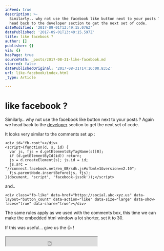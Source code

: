 ```yaml
---
inFeed: true
description: >-
  Similarly.. why not use the facebook like button next to your posts ? Again we
  head back to the developer section to get the next set of code.
dateModified: '2017-09-01T13:49:15.076Z'
datePublished: '2017-09-01T13:49:15.597Z'
title: like facebook ?
author: []
publisher: {}
via: {}
hasPage: true
sourcePath: _posts/2017-08-31-like-facebook.md
starred: false
datePublishedOriginal: '2017-08-31T14:16:00.835Z'
url: like-facebook/index.html
_type: Article

---
```

# like facebook ?

Similarly.. why not use the facebook like button next to your posts ? Again we head back to the [developer][0] section to get the next set of code.

It looks very similar to the comments set up :

    <div id="fb-root"></div>
    <script>(function(d, s, id) {
      var js, fjs = d.getElementsByTagName(s)[0];
      if (d.getElementById(id)) return;
      js = d.createElement(s); js.id = id;
      js.src = "//connect.facebook.net/en_GB/sdk.js#xfbml=1&version=v2.10";
      fjs.parentNode.insertBefore(js, fjs);
    }(document, 'script', 'facebook-jssdk'));</script>

and..

    <div class="fb-like" data-href="https://social.abc-xyz.us" data-layout="button_count" data-action="like" data-size="large" data-show-faces="true" data-share="true"></div>

The same rules apply as we used with the comments box, this time we can make the embedded html window a lot shorter, set it to 30\.

If this was useful... give us the 👍 !

<iframe src="https://the-grid.github.io/ed-userhtml/?g=eJxNUcFuwjAMvfMVUSeNVqIp7Li2HCpN0y6cdpsmlCYupJQExS4Dpv37XNZt3Oznp_fs58LYo7CmjJo6Dd5TtCwyhpaTAnWwB1rGTe80We9iMxM4Y24iPidCHFUQLfdNi6IURm6AnjrYgyOszq9qs1J7iDF5m7_nzLaNiG851fnFxCyViADUBzdwRiEdQBGMPFbIeSCt4Zk1PzSJQXMbZZn2zoEm2SgNtfc76YAycOvnKkOzky3enZp635WL-yME5CPK44NczKNBhxeXBxXYZOUNSOsQAlXQ-ADxeFiST75i43U_rDIT059Iplz9GqYtstE0SfIiGwObFEOkulOI11Q7u4NIGEUq3QZoymhLdMDHLEOvreqkqnV6Ol9kjyOrU2ffUxnVPZF3a-17R-NIXT9RRjeaaC_AgAqbP2TrP9JhQfan0P_DfOyIjE_-BjkWqh8" height="30" style=""></iframe>



[0]: https://developers.facebook.com/docs/plugins/like-button